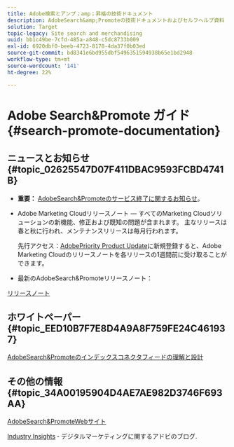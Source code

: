 ```yaml
---
title: Adobe検索とアンプ；amp；昇格の技術ドキュメント
description: AdobeSearch&amp;Promoteの技術ドキュメントおよびセルフヘルプ資料
solution: Target
topic-legacy: Site search and merchandising
uuid: bb1c49be-7cfd-485a-a848-c5dc8733b009
exl-id: 6920dbf0-beeb-4723-8178-4da37f0b03ed
source-git-commit: bd8341e6bd955dbf5496351594938b65e1bd2948
workflow-type: tm+mt
source-wordcount: '141'
ht-degree: 22%

---
```


# Adobe Search&amp;Promote ガイド {#search-promote-documentation}

## ニュースとお知らせ {#topic_02625547D07F411DBAC9593FCBD4741B}

* **重要：** [AdobeSearch&amp;Promoteのサービス終了に関するお知らせ](/help/sp-eol.md)。

* Adobe Marketing Cloudリリースノート — すべてのMarketing Cloudソリューションの新機能、修正および既知の問題が含まれます。 主なリリースは春と秋に行われ、メンテナンスリリースは毎月行われます。

   先行アクセス：[AdobePriority Product Update](https://campaign.adobe.com/webApp/adbePriorityProductSubscribe)に新規登録すると、Adobe Marketing Cloudのリリースノートを各リリースの1週間前に受け取ることができます。

* 最新のAdobeSearch&amp;Promoteリリースノート：

[リリースノート](/help/c-searchpromote-release-notes/c-rn-02-13-18-version-1811.md)

## ホワイトペーパー {#topic_EED10B7F7E8D4A9A8F759FE24C461937}

[AdobeSearch&amp;Promoteのインデックスコネクタフィードの理解と設計](https://marketing.adobe.com/resources/help/en_US/snp/index_connector_feeds.pdf)

## その他の情報 {#topic_34A00195904D4AE7AE982D3746F693AA}

[AdobeSearch&amp;PromoteWebサイト](https://www.adobe.com/solutions/testing-targeting/search-driven-merchandising.html)

[Industry Insights](https://blog.adobe.com/en/topics/digital-transformation.html) ‐ デジタルマーケティングに関するアドビのブログ.
